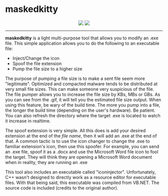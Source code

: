 # maskedkitty

<p align="center">
	<img src="https://i.imgur.com/4bVahEg.gif" />
	<img src="https://i.imgur.com/6HHcNH6.png" />
</p>

---

**maskedkitty** is a light multi-purpose tool that allows you to modify an .exe file. This simple application allows you to do the following to an executable file:

- Inject/Change the icon
- Spoof the file extension
- Pump the file size to a higher size

The purpose of pumping a file size is to make a sent file seem more "legitimate". Optimized and compacted malware tends to be distributed at very small file sizes. This can make someone very suspicious of the file. The
file pumper allows you to increase the file size by KBs, MBs or GBs. As you can see from the .gif, it will tell you the estimated file size output. When using this feature, be wary of the build time. The more you pump into
a file, the longer the build time (depending on the user's hardware). Be patient. You can also refresh the directory where the target .exe is located to watch it increase in realtime.

The spoof extension is very simple. All this does is add your desired extension at the end of the *file name*, then it will add an .exe at the end of that. A common tactic is to use the icon changer to change the .exe to 
familiar extension's icon, then use this spoofer. For example, you can send an .exe file, spoof it as a .docx and use the Microsoft Word file icon to fool the target. They will think they are opening a Microsoft Word document
when in reality, they are running an .exe

This tool also includes an executable called "iconinjector". Unfortunately, C++ wasn't designed to directly work as a resource editor for executable files. With that being said, this executable was compiled from VB.NET.
The source code is included (credits to the original author).